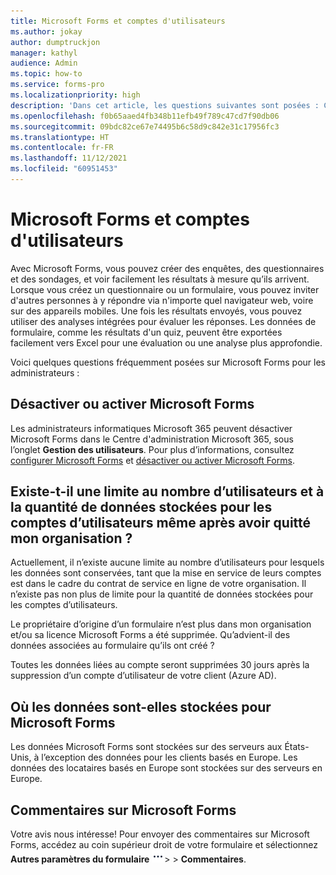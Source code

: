 ```yaml
---
title: Microsoft Forms et comptes d'utilisateurs
ms.author: jokay
author: dumptruckjon
manager: kathyl
audience: Admin
ms.topic: how-to
ms.service: forms-pro
ms.localizationpriority: high
description: 'Dans cet article, les questions suivantes sont posées : Comment puis-je désactiver ou activer Microsoft Forms pour mon organisation ? Existe-t-il une limite au nombre d’utilisateurs et à la quantité de données stockées pour les comptes d’utilisateurs même après avoir quitté mon organisation ? Le propriétaire d’origine d’un formulaire n’est plus dans mon organisation et/ou sa licence Microsoft Forms a été supprimée, donc qu’arrive-t-il aux données associées au formulaire qu’ils ont créé ? Où les données sont-elles stockées pour Microsoft Forms ?'
ms.openlocfilehash: f0b65aaed4fb348b11efb49f789c47cd7f90db06
ms.sourcegitcommit: 09bdc82ce67e74495b6c58d9c842e31c17956fc3
ms.translationtype: HT
ms.contentlocale: fr-FR
ms.lasthandoff: 11/12/2021
ms.locfileid: "60951453"
---
```

# <a name="microsoft-forms-and-user-accounts"></a>Microsoft Forms et comptes d'utilisateurs

Avec Microsoft Forms, vous pouvez créer des enquêtes, des questionnaires et des sondages, et voir facilement les résultats à mesure qu’ils arrivent. Lorsque vous créez un questionnaire ou un formulaire, vous pouvez inviter d'autres personnes à y répondre via n'importe quel navigateur web, voire sur des appareils mobiles. Une fois les résultats envoyés, vous pouvez utiliser des analyses intégrées pour évaluer les réponses. Les données de formulaire, comme les résultats d'un quiz, peuvent être exportées facilement vers Excel pour une évaluation ou une analyse plus approfondie.

Voici quelques questions fréquemment posées sur Microsoft Forms pour les administrateurs :

## <a name="turn-off-or-turn-on-microsoft-forms"></a>Désactiver ou activer Microsoft Forms

Les administrateurs informatiques Microsoft 365 peuvent désactiver Microsoft Forms dans le Centre d'administration Microsoft 365, sous l’onglet **Gestion des utilisateurs**. Pour plus d’informations, consultez [configurer Microsoft Forms](https://support.microsoft.com/office/set-up-microsoft-forms-cc52287a-4550-464d-9a1b-457bf9df2240) et [désactiver ou activer Microsoft Forms](https://support.microsoft.com/office/turn-off-or-turn-on-microsoft-forms-8dcbf3ab-f2d6-459a-b8be-8d9892132a43).

## <a name="is-there-a-limit-to-the-number-of-users-and-amount-of-data-stored-for-user-accounts-even-after-they-have-left-my-organization"></a>Existe-t-il une limite au nombre d’utilisateurs et à la quantité de données stockées pour les comptes d’utilisateurs même après avoir quitté mon organisation ?

Actuellement, il n’existe aucune limite au nombre d’utilisateurs pour lesquels les données sont conservées, tant que la mise en service de leurs comptes est dans le cadre du contrat de service en ligne de votre organisation. Il n’existe pas non plus de limite pour la quantité de données stockées pour les comptes d’utilisateurs.

Le propriétaire d’origine d’un formulaire n’est plus dans mon organisation et/ou sa licence Microsoft Forms a été supprimée. Qu’advient-il des données associées au formulaire qu’ils ont créé ?

Toutes les données liées au compte seront supprimées 30 jours après la suppression d’un compte d’utilisateur de votre client (Azure AD).

## <a name="where-data-is-stored-for-microsoft-forms"></a>Où les données sont-elles stockées pour Microsoft Forms

Les données Microsoft Forms sont stockées sur des serveurs aux États-Unis, à l’exception des données pour les clients basés en Europe. Les données des locataires basés en Europe sont stockées sur des serveurs en Europe.

## <a name="feedback-for-microsoft-forms"></a>Commentaires sur Microsoft Forms

Votre avis nous intéresse\! Pour envoyer des commentaires sur Microsoft Forms, accédez au coin supérieur droit de votre formulaire et sélectionnez **Autres paramètres du formulaire** ![ Bouton autres options](./media/image2.png)\> > **Commentaires**.

